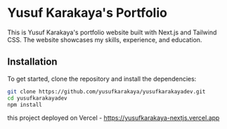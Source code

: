 # Yusuf Karakaya's Portfolio

This is Yusuf Karakaya's portfolio website built with Next.js and Tailwind CSS. The website showcases my skills, experience, and education.

## Installation

To get started, clone the repository and install the dependencies:

```bash
git clone https://github.com/yusufkarakaya/yusufkarakayadev.git
cd yusufkarakayadev
npm install
```

this project deployed on Vercel - https://yusufkarakaya-nextjs.vercel.app
